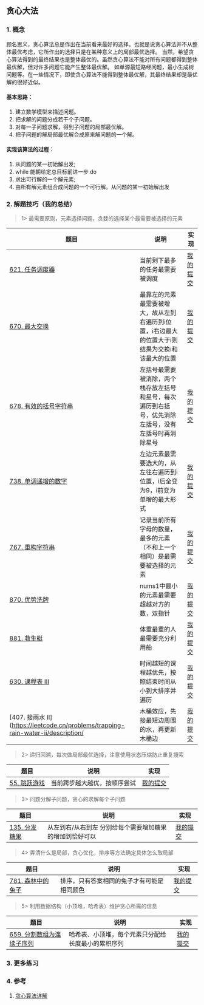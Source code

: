 ## 贪心大法

### 1. 概念
顾名思义，贪心算法总是作出在当前看来最好的选择。也就是说贪心算法并不从整体最优考虑，它所作出的选择只是在某种意义上的局部最优选择。
当然，希望贪心算法得到的最终结果也是整体最优的。虽然贪心算法不能对所有问题都得到整体最优解，但对许多问题它能产生整体最优解。
如单源最短路经问题，最小生成树问题等。在一些情况下，即使贪心算法不能得到整体最优解，其最终结果却是最优解的很好近似。


#### 基本思路：
1. 建立数学模型来描述问题。
2. 把求解的问题分成若干个子问题。
3. 对每一子问题求解，得到子问题的局部最优解。
4. 把子问题的解局部最优解合成原来解问题的一个解。
      


#### 实现该算法的过程：
1. 从问题的某一初始解出发;
2. while 能朝给定总目标前进一步 do
3. 求出可行解的一个解元素;
4. 由所有解元素组合成问题的一个可行解。从问题的某一初始解出发

### 2. 解题技巧（我的总结）

> 1> 最需要原则，元素选择问题，贪婪的选择某个最需要被选择的元素
> 
| 题目                                                                                 | 说明                                                 | 实现                                                                           |
|------------------------------------------------------------------------------------|----------------------------------------------------|------------------------------------------------------------------------------|
| [621. 任务调度器](https://leetcode.cn/problems/task-scheduler/description/)             | 当前剩下最多的任务最需要被调度                                    | [我的提交](https://leetcode.cn/problems/task-scheduler/submissions/478746885/) |
| [670. 最大交换](https://leetcode.cn/problems/maximum-swap/description/)                | 最靠左的元素最需要被增大，故从左到右遍历到i位置，i右边最大的位置大于i则结果为交换i和该最大的位置 | [我的提交](https://leetcode.cn/problems/maximum-swap/submissions/471160121/) |
| [678. 有效的括号字符串](https://leetcode.cn/problems/valid-parenthesis-string/description/) | 左括号最需要被消除，两个栈存放左括号和星号，每次遍历到右括号，优先消除左括号，没有左括号时再消除星号 | [我的提交](https://leetcode.cn/problems/valid-parenthesis-string/submissions/471177162/) |
| [738. 单调递增的数字](https://leetcode.cn/problems/monotone-increasing-digits/)           | 左边元素最需要选大的，从左往右遍历到i位置，i后全变为9，i前变为单增的最大形式           | [我的提交](https://leetcode.cn/problems/valid-parenthesis-string/submissions/471177162/) |
| [767. 重构字符串](https://leetcode.cn/problems/reorganize-string/description/)             | 记录当前所有字母的数量，最多的元素（不和上一个相同）是最需要被选择的元素               | [我的提交](https://leetcode.cn/problems/reorganize-string/submissions/471209764/) |
| [870. 优势洗牌](https://leetcode.cn/problems/advantage-shuffle/description/)               | nums1中最小的元素最需要超越对方的数，双指针                           | [我的提交](https://leetcode.cn/problems/advantage-shuffle/submissions/471365063/) |
| [881. 救生艇](https://leetcode.cn/problems/boats-to-save-people/description/)                   | 体重最重的人最需要充分利用船                                     | [我的提交](https://leetcode.cn/problems/boats-to-save-people/submissions/471367754/) |
| [630. 课程表 III](https://leetcode.cn/problems/course-schedule-iii/description/)               | 时间越短的课程越优先，按照结束时间从小到大排序并遍历                         | [我的提交](https://leetcode.cn/problems/course-schedule-iii/submissions/485409704/) |
| [407. 接雨水 II](https://leetcode.cn/problems/trapping-rain-water-ii/description/ | 木桶效应，先接最短边周围的水，再更新木桶边                              | [我的提交](https://leetcode.cn/problems/trapping-rain-water-ii/submissions/488936221/) |

> 2> 递归回溯，每次做局部最优选择，注意使用状态压缩防止重复搜索
>
| 题目                                                              | 说明             | 实现                                                                            |
|-----------------------------------------------------------------|----------------|-------------------------------------------------------------------------------|
| [55. 跳跃游戏](https://leetcode.cn/problems/jump-game/description/) | 当前跨步越大越优，按顺序尝试 | [我的提交](https://leetcode.cn/problems/jump-game/submissions/460023694/) |

> 3> 问题分解子问题，贪心的求解每个子问题
>
| 题目                                                             | 说明                            | 实现                                                                            |
|----------------------------------------------------------------|-------------------------------|-------------------------------------------------------------------------------|
| [135. 分发糖果](https://leetcode.cn/problems/candy/description/) | 从左到右/从右到左 分别给每个需要增加糖果的增加到恰好可以 | [我的提交](https://leetcode.cn/problems/candy/submissions/487449654/) |


> 4> 弄清什么是局部，贪心优化，排序等方法确定具体怎么取局部
>
| 题目                                                              | 说明                    | 实现                                                                            |
|-----------------------------------------------------------------|-----------------------|-------------------------------------------------------------------------------|
| [781. 森林中的兔子](https://leetcode.cn/problems/rabbits-in-forest/description/) | 排序，只有答案相同的兔子才有可能是相同颜色 | [我的提交](https://leetcode.cn/problems/rabbits-in-forest/submissions/471254724/) |

> 5> 利用数据结构（小顶堆，哈希表）维护贪心所需的信息
>
| 题目                                                              | 说明                        | 实现                                                                            |
|-----------------------------------------------------------------|---------------------------|-------------------------------------------------------------------------------|
| [659. 分割数组为连续子序列](https://leetcode.cn/problems/split-array-into-consecutive-subsequences/description/) | 哈希表、小顶堆，每个元素只分配给长度最小的累积序列 | [我的提交](https://leetcode.cn/problems/split-array-into-consecutive-subsequences/submissions/490113579/) |


### 3. 更多练习


### 4. 参考
1. [贪心算法详解 ](https://mp.weixin.qq.com/s?__biz=MzU1NjEwMTY0Mw==&mid=2247551986&idx=1&sn=cf291ece55b4f6ef650e13f191cc189b&chksm=fbc87296ccbffb8068158832461e9dab75ee8f7b3a88aa015e709d593ca110ef135e456135d4&scene=27) 